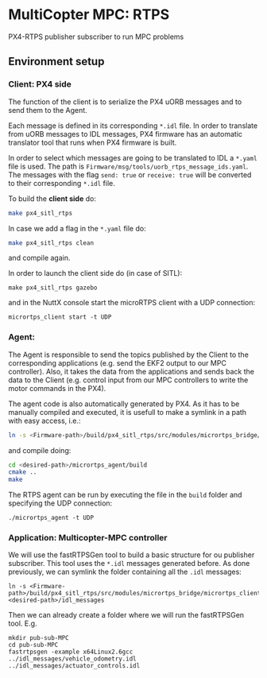 # MultiCopter MPC: RTPS
PX4-RTPS publisher subscriber to run MPC problems

## Environment setup

### Client: PX4 side
The function of the client is to serialize the PX4 uORB messages and to send them to the Agent.

Each message is defined in its corresponding `*.idl` file. In order to translate from uORB messages to IDL messages, PX4 firmware has an automatic translator tool that runs when PX4 firmware is built.

In order to select which messages are going to be translated to IDL a `*.yaml` file is used. The path is `Firmware/msg/tools/uorb_rtps_message_ids.yaml`. The messages with the flag `send: true` or `receive: true` will be converted to their corresponding `*.idl` file.

To build the **client side** do:
```sh
make px4_sitl_rtps
```

In case we add a flag in the `*.yaml` file do:
```sh
make px4_sitl_rtps clean
```
and compile again.

In order to launch the client side do (in case of SITL):
```
make px4_sitl_rtps gazebo
```
and in the NuttX console start the microRTPS client with a UDP connection:
```
micrortps_client start -t UDP
```

### Agent:
The Agent is responsible to send the topics published by the Client to the corresponding applications (e.g. send the EKF2 output to our MPC controller). 
Also, it takes the data from the applications and sends back the data to the Client (e.g. control input from our MPC controllers to write the motor commands in the PX4).

The agent code is also automatically generated by PX4. As it has to be manually compiled and executed, it is usefull to make a symlink in a path with easy access, i.e.:
```sh
ln -s <Firmware-path>/build/px4_sitl_rtps/src/modules/micrortps_bridge/micrortps_client/micrortps_agent <desired-path>/micrortps_agent
```
and compile doing:
```sh
cd <desired-path>/micrortps_agent/build
cmake ..
make
```
The RTPS agent can be run by executing the file in the `build` folder and specifying the UDP connection:
```
./micrortps_agent -t UDP
```

### Application: Multicopter-MPC controller
We will use the fastRTPSGen tool to build a basic structure for ou publisher subscriber.
This tool uses the `*.idl` messages generated before.
As done previously, we can symlink the folder containing all the `.idl` messages:
```
ln -s <Firmware-path>/build/px4_sitl_rtps/src/modules/micrortps_bridge/micrortps_client/micrortps_agent/idl <desired-path>/idl_messages
```
Then we can already create a folder where we will run the fastRTPSGen tool. E.g.
```
mkdir pub-sub-MPC
cd pub-sub-MPC
fastrtpsgen -example x64Linux2.6gcc ../idl_messages/vehicle_odometry.idl ../idl_messages/actuator_controls.idl
```




